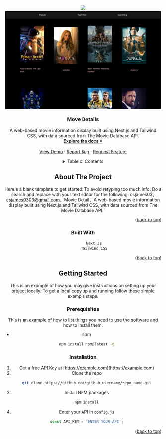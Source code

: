 <a name="readme-top"></a>

<!-- PROJECT LOGO -->
<br />
<div align="center">
  <a href="https://github.com/csjames03/movies">
    <img src="<!-- Improved compatibility of back to top link: See: https://github.com/othneildrew/Best-README-Template/pull/73 -->
<a name="readme-top"></a>
<!-- PROJECT LOGO -->
<br />
<div align="center">
  <a href="https://github.com/csjames03/movies">
    <img src="/public/logo.png" alt="Logo" width="500" height="auto">
  </a>

<h3 align="center">Move Details</h3>

  <p align="center">
    A web-based movie information display built using Next.js and Tailwind CSS, with data sourced from The Movie Database API.
    <br />
    <a href="https://github.com/csjames03/movies"><strong>Explore the docs »</strong></a>
    <br />
    <br />
    <a href="https://movies-7j4nslcee-csjames03.vercel.app/">View Demo</a>
    ·
    <a href="https://github.com/csjames03/movies/issues">Report Bug</a>
    ·
    <a href="https://github.com/csjames03/movies/issues">Request Feature</a>
  </p>
</div>



<!-- TABLE OF CONTENTS -->
<details>
  <summary>Table of Contents</summary>
  <ol>
    <li>
      <a href="#about-the-project">About The Project</a>
      <ul>
        <li><a href="#built-with">Built With</a>  <a href="https://nextjs.org/">Next Js</a> <a href="https://tailwindcss.com/">TailwindCSS</a></li>
      </ul>
    </li>
    <li>
      <a href="#getting-started">Getting Started</a>
      <ul>
        <li><a href="#prerequisites">Prerequisites</a></li>
        <li><a href="#installation">Installation</a></li>
      </ul>
    </li>
    <li><a href="#usage">Usage</a></li>
    <li><a href="#roadmap">Roadmap</a></li>
    <li><a href="#contributing">Contributing</a></li>
    <li><a href="#license">License</a></li>
    <li><a href="#contact">Contact</a></li>
    <li><a href="#acknowledgments">Acknowledgments</a></li>
  </ol>
</details>



<!-- ABOUT THE PROJECT -->
## About The Project

Here's a blank template to get started: To avoid retyping too much info. Do a search and replace with your text editor for the following: 
      csjames03`, `csjames0303@gmail.com`, `Movie Detail`, `A web-based movie information display built using Next.js and Tailwind CSS, with data sourced from The Movie Database API.`

<p align="right">(<a href="#readme-top">back to top</a>)</p>



### Built With
              Next Js
              Tailwind CSS

<p align="right">(<a href="#readme-top">back to top</a>)</p>



<!-- GETTING STARTED -->
## Getting Started

This is an example of how you may give instructions on setting up your project locally.
To get a local copy up and running follow these simple example steps.

### Prerequisites

This is an example of how to list things you need to use the software and how to install them.
* npm
  ```sh
  npm install npm@latest -g
  ```

### Installation

1. Get a free API Key at [https://example.com](https://example.com)
2. Clone the repo
   ```sh
   git clone https://github.com/github_username/repo_name.git
   ```
3. Install NPM packages
   ```sh
   npm install
   ```
4. Enter your API in `config.js`
   ```js
   const API_KEY = 'ENTER YOUR API';
   ```

<p align="right">(<a href="#readme-top">back to top</a>)</p>



